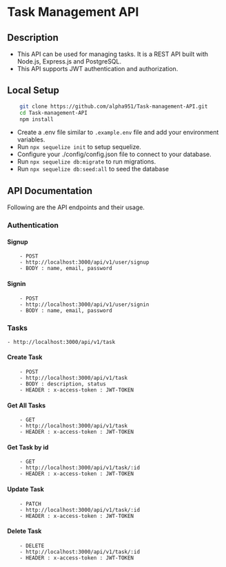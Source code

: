 # Task Management API

## Description

- This API can be used for managing tasks. It is a REST API built with Node.js, Express.js and PostgreSQL.
- This API supports JWT authentication and authorization.

## Local Setup
```bash
    git clone https://github.com/alpha951/Task-management-API.git
    cd Task-management-API
    npm install
```
- Create a .env file similar to ```.example.env``` file and add your environment variables.
- Run ```npx sequelize init```  to setup sequelize.
- Configure your ./config/config.json file to connect to your database.
- Run ```npx sequelize db:migrate``` to run migrations.
- Run ```npx sequelize db:seed:all``` to seed the database

## API Documentation

Following are the API endpoints and their usage.

### Authentication
#### Signup
        - POST
        - http://localhost:3000/api/v1/user/signup
        - BODY : name, email, password
#### Signin
        - POST
        - http://localhost:3000/api/v1/user/signin
        - BODY : name, email, password

### Tasks
    - http://localhost:3000/api/v1/task
#### Create Task
        - POST
        - http://localhost:3000/api/v1/task
        - BODY : description, status
        - HEADER : x-access-token : JWT-TOKEN

#### Get All Tasks
        - GET
        - http://localhost:3000/api/v1/task
        - HEADER : x-access-token : JWT-TOKEN
        
#### Get Task by id
        - GET
        - http://localhost:3000/api/v1/task/:id
        - HEADER : x-access-token : JWT-TOKEN

#### Update Task
        - PATCH
        - http://localhost:3000/api/v1/task/:id
        - HEADER : x-access-token : JWT-TOKEN

#### Delete Task
        - DELETE
        - http://localhost:3000/api/v1/task/:id
        - HEADER : x-access-token : JWT-TOKEN
